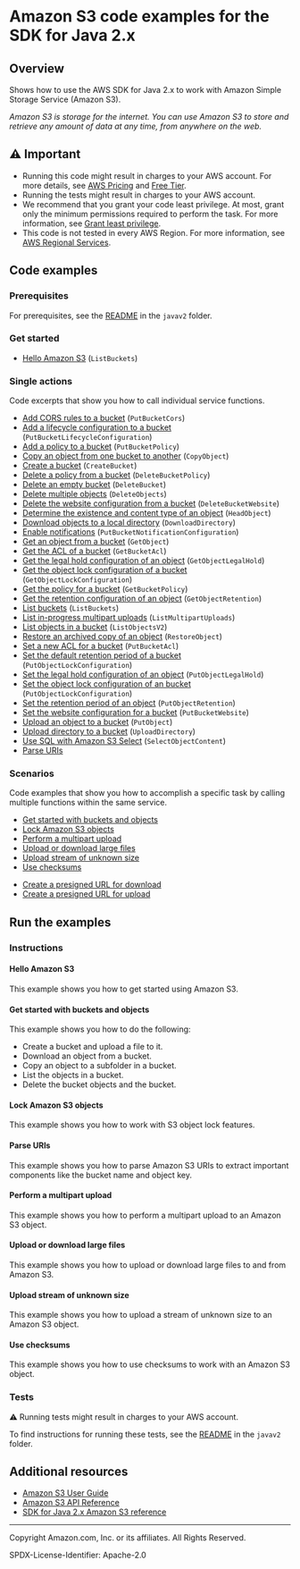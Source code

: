 # Amazon S3 code examples for the SDK for Java 2.x

## Overview

Shows how to use the AWS SDK for Java 2.x to work with Amazon Simple Storage Service (Amazon S3).

<!--custom.overview.start-->
<!--custom.overview.end-->

_Amazon S3 is storage for the internet. You can use Amazon S3 to store and retrieve any amount of data at any time, from anywhere on the web._

## ⚠ Important

* Running this code might result in charges to your AWS account. For more details, see [AWS Pricing](https://aws.amazon.com/pricing/) and [Free Tier](https://aws.amazon.com/free/).
* Running the tests might result in charges to your AWS account.
* We recommend that you grant your code least privilege. At most, grant only the minimum permissions required to perform the task. For more information, see [Grant least privilege](https://docs.aws.amazon.com/IAM/latest/UserGuide/best-practices.html#grant-least-privilege).
* This code is not tested in every AWS Region. For more information, see [AWS Regional Services](https://aws.amazon.com/about-aws/global-infrastructure/regional-product-services).

<!--custom.important.start-->
<!--custom.important.end-->

## Code examples

### Prerequisites

For prerequisites, see the [README](../../README.md#Prerequisites) in the `javav2` folder.


<!--custom.prerequisites.start-->
<!--custom.prerequisites.end-->

### Get started

- [Hello Amazon S3](s3/src/main/java/com/example/s3/HelloS3.java#L6) (`ListBuckets`)


### Single actions

Code excerpts that show you how to call individual service functions.

- [Add CORS rules to a bucket](s3/src/main/java/com/example/s3/S3Cors.java#L6) (`PutBucketCors`)
- [Add a lifecycle configuration to a bucket](s3/src/main/java/com/example/s3/LifecycleConfiguration.java#L6) (`PutBucketLifecycleConfiguration`)
- [Add a policy to a bucket](s3/src/main/java/com/example/s3/SetBucketPolicy.java#L6) (`PutBucketPolicy`)
- [Copy an object from one bucket to another](s3/src/main/java/com/example/s3/CopyObject.java#L6) (`CopyObject`)
- [Create a bucket](s3/src/main/java/com/example/s3/CreateBucket.java#L6) (`CreateBucket`)
- [Delete a policy from a bucket](s3/src/main/java/com/example/s3/DeleteBucketPolicy.java#L6) (`DeleteBucketPolicy`)
- [Delete an empty bucket](s3/src/main/java/com/example/s3/S3BucketOps.java#L79) (`DeleteBucket`)
- [Delete multiple objects](s3/src/main/java/com/example/s3/DeleteMultiObjects.java#L6) (`DeleteObjects`)
- [Delete the website configuration from a bucket](s3/src/main/java/com/example/s3/DeleteWebsiteConfiguration.java#L6) (`DeleteBucketWebsite`)
- [Determine the existence and content type of an object](s3/src/main/java/com/example/s3/GetObjectContentType.java#L6) (`HeadObject`)
- [Download objects to a local directory](s3/src/main/java/com/example/s3/transfermanager/DownloadToDirectory.java#L6) (`DownloadDirectory`)
- [Enable notifications](s3/src/main/java/com/example/s3/SetBucketEventBridgeNotification.java#L6) (`PutBucketNotificationConfiguration`)
- [Get an object from a bucket](s3/src/main/java/com/example/s3/GetObjectData.java#L6) (`GetObject`)
- [Get the ACL of a bucket](s3/src/main/java/com/example/s3/GetAcl.java#L6) (`GetBucketAcl`)
- [Get the legal hold configuration of an object](scenarios/s3_object_lock_scenario/src/main/java/com/example/s3/scenario/S3LockActions.java#L94) (`GetObjectLegalHold`)
- [Get the object lock configuration of a bucket](scenarios/s3_object_lock_scenario/src/main/java/com/example/s3/scenario/S3LockActions.java#L345) (`GetObjectLockConfiguration`)
- [Get the policy for a bucket](s3/src/main/java/com/example/s3/GetBucketPolicy.java#L6) (`GetBucketPolicy`)
- [Get the retention configuration of an object](scenarios/s3_object_lock_scenario/src/main/java/com/example/s3/scenario/S3LockActions.java#L309) (`GetObjectRetention`)
- [List buckets](s3/src/main/java/com/example/s3/ListBuckets.java#L6) (`ListBuckets`)
- [List in-progress multipart uploads](s3/src/main/java/com/example/s3/ListMultipartUploads.java#L6) (`ListMultipartUploads`)
- [List objects in a bucket](s3/src/main/java/com/example/s3/ListObjects.java#L6) (`ListObjectsV2`)
- [Restore an archived copy of an object](s3/src/main/java/com/example/s3/RestoreObject.java#L6) (`RestoreObject`)
- [Set a new ACL for a bucket](s3/src/main/java/com/example/s3/SetAcl.java#L6) (`PutBucketAcl`)
- [Set the default retention period of a bucket](scenarios/s3_object_lock_scenario/src/main/java/com/example/s3/scenario/S3LockActions.java#L168) (`PutObjectLockConfiguration`)
- [Set the legal hold configuration of an object](scenarios/s3_object_lock_scenario/src/main/java/com/example/s3/scenario/S3LockActions.java#L255) (`PutObjectLegalHold`)
- [Set the object lock configuration of an bucket](scenarios/s3_object_lock_scenario/src/main/java/com/example/s3/scenario/S3LockActions.java#L206) (`PutObjectLockConfiguration`)
- [Set the retention period of an object](scenarios/s3_object_lock_scenario/src/main/java/com/example/s3/scenario/S3LockActions.java#L61) (`PutObjectRetention`)
- [Set the website configuration for a bucket](s3/src/main/java/com/example/s3/SetWebsiteConfiguration.java#L6) (`PutBucketWebsite`)
- [Upload an object to a bucket](s3/src/main/java/com/example/s3/PutObject.java#L6) (`PutObject`)
- [Upload directory to a bucket](s3/src/main/java/com/example/s3/transfermanager/UploadADirectory.java#L6) (`UploadDirectory`)
- [Use SQL with Amazon S3 Select](s3/src/main/java/com/example/s3/async/SelectObjectContentExample.java#L5) (`SelectObjectContent`)
- [Parse URIs](s3/src/main/java/com/example/s3/ParseUri.java)

### Scenarios

Code examples that show you how to accomplish a specific task by calling multiple
functions within the same service.

- [Get started with buckets and objects](s3/src/main/java/com/example/s3/S3Scenario.java)
- [Lock Amazon S3 objects](scenarios/s3_object_lock_scenario/src/main/java/com/example/s3/scenario/S3ObjectLockWorkflow.java)
- [Perform a multipart upload](s3/src/main/java/com/example/s3/PerformMultiPartUpload.java)
- [Upload or download large files](s3/src/main/java/com/example/s3/transfermanager/DownloadToDirectory.java)
- [Upload stream of unknown size](s3/src/main/java/com/example/s3/async/PutObjectFromStreamAsync.java)
- [Use checksums](s3/src/main/java/com/example/s3/BasicOpsWithChecksums.java)


<!--custom.examples.start-->
- [Create a presigned URL for download](s3/src/main/java/com/example/s3/GeneratePresignedGetUrlAndRetrieve.java)
- [Create a presigned URL for upload](s3/src/main/java/com/example/s3/GeneratePresignedUrlAndPutFileWithMetadata.java)
<!--custom.examples.end-->

## Run the examples

### Instructions


<!--custom.instructions.start-->
<!--custom.instructions.end-->

#### Hello Amazon S3

This example shows you how to get started using Amazon S3.



#### Get started with buckets and objects

This example shows you how to do the following:

- Create a bucket and upload a file to it.
- Download an object from a bucket.
- Copy an object to a subfolder in a bucket.
- List the objects in a bucket.
- Delete the bucket objects and the bucket.

<!--custom.scenario_prereqs.s3_Scenario_GettingStarted.start-->
<!--custom.scenario_prereqs.s3_Scenario_GettingStarted.end-->


<!--custom.scenarios.s3_Scenario_GettingStarted.start-->
<!--custom.scenarios.s3_Scenario_GettingStarted.end-->

#### Lock Amazon S3 objects

This example shows you how to work with S3 object lock features.


<!--custom.scenario_prereqs.s3_Scenario_ObjectLock.start-->
<!--custom.scenario_prereqs.s3_Scenario_ObjectLock.end-->


<!--custom.scenarios.s3_Scenario_ObjectLock.start-->
<!--custom.scenarios.s3_Scenario_ObjectLock.end-->

#### Parse URIs

This example shows you how to parse Amazon S3 URIs to extract important components like the bucket name and object key.


<!--custom.scenario_prereqs.s3_Scenario_URIParsing.start-->
<!--custom.scenario_prereqs.s3_Scenario_URIParsing.end-->


<!--custom.scenarios.s3_Scenario_URIParsing.start-->
<!--custom.scenarios.s3_Scenario_URIParsing.end-->

#### Perform a multipart upload

This example shows you how to perform a multipart upload to an Amazon S3 object.


<!--custom.scenario_prereqs.s3_Scenario_MultipartUpload.start-->
<!--custom.scenario_prereqs.s3_Scenario_MultipartUpload.end-->


<!--custom.scenarios.s3_Scenario_MultipartUpload.start-->
<!--custom.scenarios.s3_Scenario_MultipartUpload.end-->

#### Upload or download large files

This example shows you how to upload or download large files to and from Amazon S3.


<!--custom.scenario_prereqs.s3_Scenario_UsingLargeFiles.start-->
<!--custom.scenario_prereqs.s3_Scenario_UsingLargeFiles.end-->


<!--custom.scenarios.s3_Scenario_UsingLargeFiles.start-->
<!--custom.scenarios.s3_Scenario_UsingLargeFiles.end-->

#### Upload stream of unknown size

This example shows you how to upload a stream of unknown size to an Amazon S3 object.


<!--custom.scenario_prereqs.s3_Scenario_UploadStream.start-->
<!--custom.scenario_prereqs.s3_Scenario_UploadStream.end-->


<!--custom.scenarios.s3_Scenario_UploadStream.start-->
<!--custom.scenarios.s3_Scenario_UploadStream.end-->

#### Use checksums

This example shows you how to use checksums to work with an Amazon S3 object.


<!--custom.scenario_prereqs.s3_Scenario_UseChecksums.start-->
<!--custom.scenario_prereqs.s3_Scenario_UseChecksums.end-->


<!--custom.scenarios.s3_Scenario_UseChecksums.start-->
<!--custom.scenarios.s3_Scenario_UseChecksums.end-->

### Tests

⚠ Running tests might result in charges to your AWS account.


To find instructions for running these tests, see the [README](../../README.md#Tests)
in the `javav2` folder.



<!--custom.tests.start-->
<!--custom.tests.end-->

## Additional resources

- [Amazon S3 User Guide](https://docs.aws.amazon.com/AmazonS3/latest/userguide/Welcome.html)
- [Amazon S3 API Reference](https://docs.aws.amazon.com/AmazonS3/latest/API/Welcome.html)
- [SDK for Java 2.x Amazon S3 reference](https://sdk.amazonaws.com/java/api/latest/software/amazon/awssdk/services/s3/package-summary.html)

<!--custom.resources.start-->
<!--custom.resources.end-->

---

Copyright Amazon.com, Inc. or its affiliates. All Rights Reserved.

SPDX-License-Identifier: Apache-2.0
